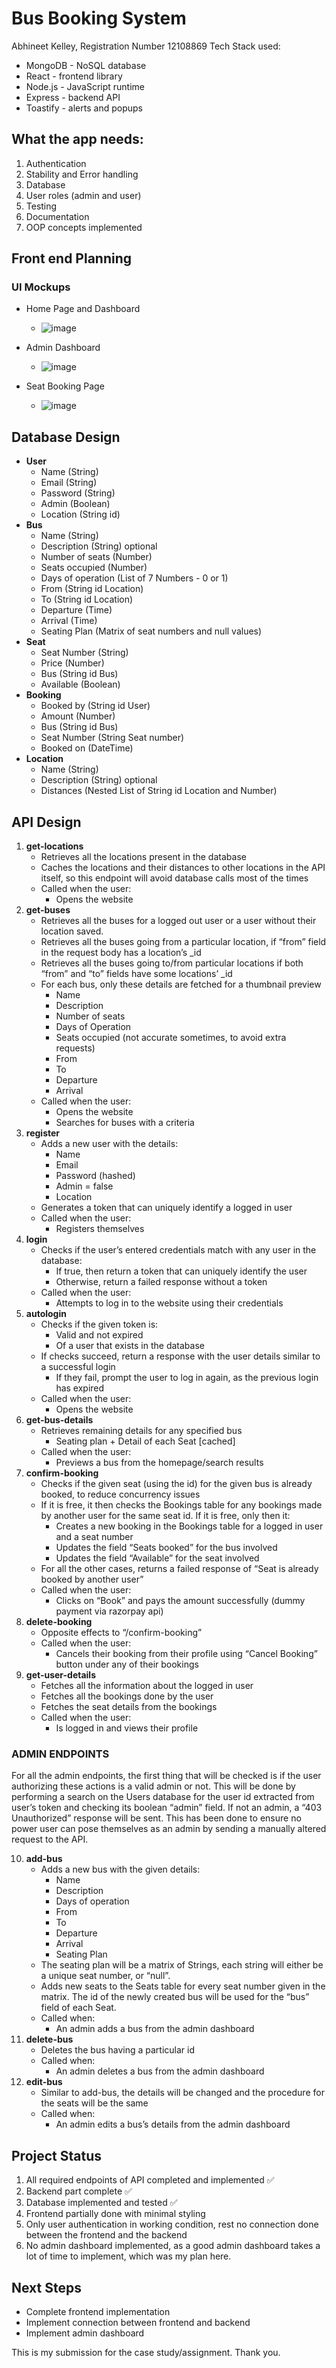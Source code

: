 # Bus Booking System
Abhineet Kelley, Registration Number 12108869
Tech Stack used:
- MongoDB - NoSQL database
- React - frontend library
- Node.js - JavaScript runtime
- Express - backend API
- Toastify - alerts and popups

## What the app needs:
1. Authentication
2. Stability and Error handling
3. Database
4. User roles (admin and user)
5. Testing
6. Documentation
7. OOP concepts implemented

## Front end Planning
### UI Mockups
- Home Page and Dashboard
  - ![image](https://github.com/AbhiK002/bus-booking-system/assets/68178267/8f821733-681a-4481-a1dd-d3cc2b45c7e9)

- Admin Dashboard
  - ![image](https://github.com/AbhiK002/bus-booking-system/assets/68178267/b001cee9-a153-4b98-9efc-1c430d7c771c)

- Seat Booking Page
  - ![image](https://github.com/AbhiK002/bus-booking-system/assets/68178267/42f07e96-7f03-4dde-bf8c-4229dfc1fa62)

## Database Design
- **User**
  - Name (String)
  - Email (String)
  - Password (String)
  - Admin (Boolean)
  - Location (String id)
- **Bus**
  - Name (String)
  - Description (String) optional
  - Number of seats (Number)
  - Seats occupied (Number)
  - Days of operation (List of 7 Numbers - 0 or 1)
  - From (String id Location)
  - To (String id Location)
  - Departure (Time)
  - Arrival (Time)
  - Seating Plan (Matrix of seat numbers and null values)
- **Seat**
  - Seat Number (String)
  - Price (Number)
  - Bus (String id Bus)
  - Available (Boolean)
- **Booking**
  - Booked by (String id User)
  - Amount (Number)
  - Bus (String id Bus)
  - Seat Number (String Seat number)
  - Booked on (DateTime)
- **Location**
  - Name (String)
  - Description (String) optional
  - Distances (Nested List of String id Location and Number)

## API Design
1. **get-locations**
   - Retrieves all the locations present in the database
   - Caches the locations and their distances to other locations in the API itself, so this endpoint will avoid database calls most of the times
   - Called when the user:
     - Opens the website
2. **get-buses**
   - Retrieves all the buses for a logged out user or a user without their location saved.
   - Retrieves all the buses going from a particular location, if “from” field in the request body has a location’s _id
   - Retrieves all the buses going to/from particular locations if both “from” and “to” fields have some locations’ _id
   - For each bus, only these details are fetched for a thumbnail preview
     - Name
     - Description
     - Number of seats
     - Days of Operation
     - Seats occupied (not accurate sometimes, to avoid extra requests)
     - From
     - To
     - Departure
     - Arrival
   - Called when the user:
     - Opens the website
     - Searches for buses with a criteria
3. **register**
   - Adds a new user with the details:
     - Name
     - Email
     - Password (hashed)
     - Admin = false
     - Location
   - Generates a token that can uniquely identify a logged in user
   - Called when the user:
     - Registers themselves
4. **login**
   - Checks if the user’s entered credentials match with any user in the database:
     - If true, then return a token that can uniquely identify the user
     - Otherwise, return a failed response without a token
   - Called when the user:
     - Attempts to log in to the website using their credentials
5. **autologin**
   - Checks if the given token is:
     - Valid and not expired
     - Of a user that exists in the database
   - If checks succeed, return a response with the user details similar to a successful login
     - If they fail, prompt the user to log in again, as the previous login has expired
   - Called when the user:
     - Opens the website
6. **get-bus-details**
   - Retrieves remaining details for any specified bus
     - Seating plan + Detail of each Seat [cached]
   - Called when the user:
     - Previews a bus from the homepage/search results
7. **confirm-booking**
   - Checks if the given seat (using the id) for the given bus is already booked, to reduce concurrency issues
   - If it is free, it then checks the Bookings table for any bookings made by another user for the same seat id. If it is free, only then it:
     - Creates a new booking in the Bookings table for a logged in user and a seat number
     - Updates the field “Seats booked” for the bus involved
     - Updates the field “Available” for the seat involved
   - For all the other cases, returns a failed response of “Seat is already booked by another user”
   - Called when the user:
     - Clicks on “Book” and pays the amount successfully (dummy payment via razorpay api)
8. **delete-booking**
   - Opposite effects to “/confirm-booking”
   - Called when the user:
     - Cancels their booking from their profile using “Cancel Booking” button under any of their bookings
9. **get-user-details**
   - Fetches all the information about the logged in user
   - Fetches all the bookings done by the user
   - Fetches the seat details from the bookings
   - Called when the user:
     - Is logged in and views their profile

### ADMIN ENDPOINTS
For all the admin endpoints, the first thing that will be checked is if the user authorizing these actions is a valid admin or not. This will be done by performing a search on the Users database for the user id extracted from user’s token and checking its boolean “admin” field. If not an admin, a “403 Unauthorized” response will be sent. This has been done to ensure no power user can pose themselves as an admin by sending a manually altered request to the API.

10. **add-bus**
    - Adds a new bus with the given details:
      - Name
      - Description
      - Days of operation
      - From
      - To
      - Departure
      - Arrival
      - Seating Plan
    - The seating plan will be a matrix of Strings, each string will either be a unique seat number, or “null”.
    - Adds new seats to the Seats table for every seat number given in the matrix. The id of the newly created bus will be used for the “bus” field of each Seat.
    - Called when:
      - An admin adds a bus from the admin dashboard
11. **delete-bus**
    - Deletes the bus having a particular id
    - Called when:
      - An admin deletes a bus from the admin dashboard
12. **edit-bus**
    - Similar to add-bus, the details will be changed and the procedure for the seats will be the same
    - Called when:
      - An admin edits a bus’s details from the admin dashboard

## Project Status
1. All required endpoints of API completed and implemented ✅
2. Backend part complete ✅
3. Database implemented and tested ✅
4. Frontend partially done with minimal styling
5. Only user authentication in working condition, rest no connection done between the frontend and the backend
6. No admin dashboard implemented, as a good admin dashboard takes a lot of time to implement, which was my plan here.

## Next Steps
- Complete frontend implementation
- Implement connection between frontend and backend
- Implement admin dashboard


This is my submission for the case study/assignment. Thank you.
